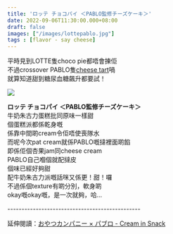 ```yaml
---
title: 'ロッテ チョコパイ ＜PABLO監修チーズケーキ＞'
date: 2022-09-06T11:30:00.000+08:00
draft: false
images: ["/images/lottepablo.jpg"]
tags : [flavor - say cheese]
---
```


平時見到LOTTE隻choco pie都唔會揀佢  
不過crossover PABLO隻[cheese tart](https://hidie.net/osaka2h/)喎  
就算知道甜到糖尿血糖飆升都要試！  

![](/images/lottepablo.jpg)

**ロッテ チョコパイ ＜PABLO監修チーズケーキ＞**  
牛奶朱古力蛋糕批同原味一樣甜  
個蛋糕派都係乾身嘅  
係靠中間啲cream令佢唔使喪隊水  
而呢今次pat cream就係PABLO嘅撻裡面啲餡  
即係佢個杏果jam同cheese cream  
PABLO自己嗰個就配撻皮  
個味已經好夠甜  
配牛奶朱古力派嘅話咪又係更！甜！囉  
不過係個texture有啲分別，軟身啲  
okay嘅okay嘅，是一次就夠，哈...  
  
  
\-----------------------------------------------  
  
延伸閱讀：[おやつカンパニー × パブロ - Cream in Snack](https://hidie.net/pablocreaminsnack/)  
